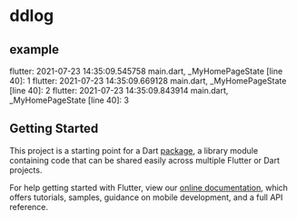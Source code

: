 # ddlog

## example
flutter: 2021-07-23 14:35:09.545758  main.dart, _MyHomePageState [line 40]: 1
flutter: 2021-07-23 14:35:09.669128  main.dart, _MyHomePageState [line 40]: 2
flutter: 2021-07-23 14:35:09.843914  main.dart, _MyHomePageState [line 40]: 3


## Getting Started

This project is a starting point for a Dart
[package](https://flutter.dev/developing-packages/),
a library module containing code that can be shared easily across
multiple Flutter or Dart projects.

For help getting started with Flutter, view our 
[online documentation](https://flutter.dev/docs), which offers tutorials, 
samples, guidance on mobile development, and a full API reference.
